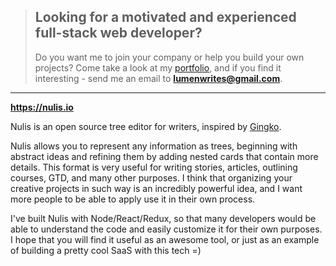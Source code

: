
> ## Looking for a motivated and experienced full-stack web developer?
> Do you want me to join your company or help you build your own projects?
> Come take a look at my [portfolio](https://lumenwrites.dev/), and if you find it interesting - send me an email to **lumenwrites@gmail.com**.

---

**https://nulis.io**

Nulis is an open source tree editor for writers, inspired by [Gingko](https://gingkoapp.com/).

Nulis allows you to represent any information as trees, beginning with abstract ideas and refining them by adding nested cards that contain more details. This format is very useful for writing stories, articles, outlining courses, GTD, and many other purposes. I think that organizing your creative projects in such way is an incredibly powerful idea, and I want more people to be able to apply use it in their own process.

I've built Nulis with Node/React/Redux, so that many developers would be able to understand the code and easily customize it for their own purposes. I hope that you will find it useful as an awesome tool, or just as an example of building a pretty cool SaaS with this tech =)

